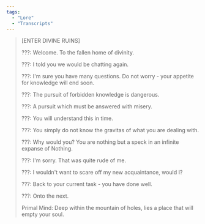 ```yaml
---
tags:
  - "Lore"
  - "Transcripts"
---
```


> \[ENTER DIVINE RUINS\]
>
> ???: Welcome. To the fallen home of divinity.
>
> ???: I told you we would be chatting again.
>
> ???: I'm sure you have many questions. Do not worry - your appetite for knowledge will end soon.
>
> ???: The pursuit of forbidden knowledge is dangerous.
>
> ???: A pursuit which must be answered with misery.
>
> ???: You will understand this in time.
>
> ???: You simply do not know the gravitas of what you are dealing with.
>
> ???: Why would you? You are nothing but a speck in an infinite expanse of Nothing.
>
> ???: I'm sorry. That was quite rude of me.
>
> ???: I wouldn't want to scare off my new acquaintance, would I?
>
> ???: Back to your current task - you have done well.
>
> ???: Onto the next.
>
> Primal Mind: Deep within the mountain of holes, lies a place that will empty your soul.
